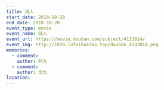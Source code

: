 ```yaml
---
title: 线人
start_date: 2018-10-28
end_date: 2018-10-28
event_type: movie
event_name: 线人
event_url: https://movie.douban.com/subject/4133814/
event_img: http://1929.lufeihaidao.top/douban_4133814.png
memories:
  - comment: 
    author: 时九
  - comment: 
    author: 念九
location: 
---
```

